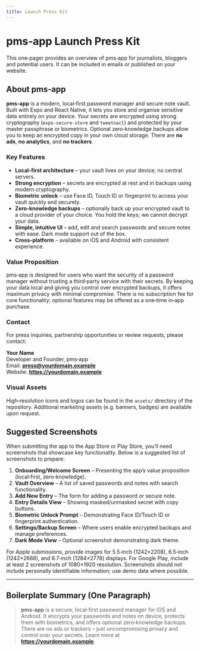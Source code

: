```yaml
---
title: Launch Press Kit
---
```


# pms‑app Launch Press Kit

This one‑pager provides an overview of pms‑app for journalists, bloggers and potential users.  It can be included in emails or published on your website.

## About pms‑app

**pms‑app** is a modern, local‑first password manager and secure note vault.  Built with Expo and React Native, it lets you store and organise sensitive data entirely on your device.  Your secrets are encrypted using strong cryptography (`expo-secure-store` and `tweetnacl`) and protected by your master passphrase or biometrics.  Optional zero‑knowledge backups allow you to keep an encrypted copy in your own cloud storage.  There are **no ads**, **no analytics**, and **no trackers**.

### Key Features

* **Local‑first architecture** – your vault lives on your device; no central servers.
* **Strong encryption** – secrets are encrypted at rest and in backups using modern cryptography.
* **Biometric unlock** – use Face ID, Touch ID or fingerprint to access your vault quickly and securely.
* **Zero‑knowledge backups** – optionally back up your encrypted vault to a cloud provider of your choice.  You hold the keys; we cannot decrypt your data.
* **Simple, intuitive UI** – add, edit and search passwords and secure notes with ease.  Dark mode support out of the box.
* **Cross‑platform** – available on iOS and Android with consistent experience.

### Value Proposition

pms‑app is designed for users who want the security of a password manager without trusting a third‑party service with their secrets.  By keeping your data local and giving you control over encrypted backups, it offers maximum privacy with minimal compromise.  There is no subscription fee for core functionality; optional features may be offered as a one‑time in‑app purchase.

### Contact

For press inquiries, partnership opportunities or review requests, please contact:

**Your Name**  
Developer and Founder, pms‑app  
Email: **press@yourdomain.example**  
Website: **https://yourdomain.example**

### Visual Assets

High‑resolution icons and logos can be found in the `assets/` directory of the repository.  Additional marketing assets (e.g. banners, badges) are available upon request.

## Suggested Screenshots

When submitting the app to the App Store or Play Store, you’ll need screenshots that showcase key functionality.  Below is a suggested list of screenshots to prepare:

1. **Onboarding/Welcome Screen** – Presenting the app’s value proposition (local‑first, zero‑knowledge).
2. **Vault Overview** – A list of saved passwords and notes with search functionality.
3. **Add New Entry** – The form for adding a password or secure note.
4. **Entry Details View** – Showing masked/unmasked secret with copy buttons.
5. **Biometric Unlock Prompt** – Demonstrating Face ID/Touch ID or fingerprint authentication.
6. **Settings/Backup Screen** – Where users enable encrypted backups and manage preferences.
7. **Dark Mode View** – Optional screenshot demonstrating dark theme.

For Apple submissions, provide images for 5.5‑inch (1242×2208), 6.5‑inch (1242×2688), and 6.7‑inch (1284×2778) displays.  For Google Play, include at least 2 screenshots of 1080×1920 resolution.  Screenshots should not include personally identifiable information; use demo data where possible.

---

## Boilerplate Summary (One Paragraph)

> **pms‑app** is a secure, local‑first password manager for iOS and Android.  It encrypts your passwords and notes on device, protects them with biometrics, and offers optional zero‑knowledge backups.  There are no ads or trackers – just uncompromising privacy and control over your secrets.  Learn more at **https://yourdomain.example**.
